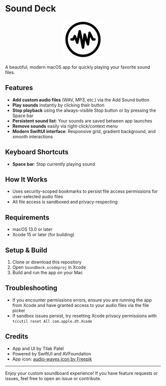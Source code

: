 # Sound Deck

<p align="center">
  <img src="./SoundDeck/Assets.xcassets/AppIcon.appiconset/icon_128x128.png" alt="Sound Deck Icon" width="128" height="128">
</p>

A beautiful, modern macOS app for quickly playing your favorite sound files.

## Features

- **Add custom audio files** (WAV, MP3, etc.) via the Add Sound button
- **Play sounds** instantly by clicking their button
- **Stop playback** using the always-visible Stop button or by pressing the Space bar
- **Persistent sound list**: Your sounds are saved between app launches
- **Remove sounds** easily via right-click/context menu
- **Modern SwiftUI interface**: Responsive grid, gradient background, and smooth interactions

## Keyboard Shortcuts

- **Space bar**: Stop currently playing sound

## How It Works

- Uses security-scoped bookmarks to persist file access permissions for user-selected audio files
- All file access is sandboxed and privacy-respecting

## Requirements

- macOS 13.0 or later
- Xcode 15 or later (for building)

## Setup & Build

1. Clone or download this repository
2. Open `SoundDeck.xcodeproj` in Xcode
3. Build and run the app on your Mac

## Troubleshooting

- If you encounter permissions errors, ensure you are running the app from Xcode and have granted access to your audio files via the file picker
- If sandbox issues persist, try resetting Xcode privacy permissions with `tccutil reset All com.apple.dt.Xcode`

## Credits

- App and UI by Tilak Patel
- Powered by SwiftUI and AVFoundation
- App icon: <a href="https://www.freepik.com/icon/audio-waves_11824120">audio-waves icon by Freepik</a>

---

Enjoy your custom soundboard experience! If you have feature requests or issues, feel free to open an issue or contribute.
